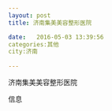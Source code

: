 ```yaml
--- 
layout: post 
title: 济南集美美容整形医院

date:   2016-05-03 13:39:56 
categories:其他  
city:济南
  
--- 
```

   
济南集美美容整形医院

信息

